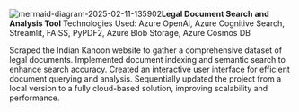 ![mermaid-diagram-2025-02-11-135902](https://github.com/user-attachments/assets/ecae60f5-b356-489a-82dd-040a6e8061bc)<b>Legal Document Search and Analysis Tool</b>
Technologies Used: Azure OpenAI, Azure Cognitive Search, Streamlit, FAISS, PyPDF2, Azure Blob Storage, Azure Cosmos DB

Scraped the Indian Kanoon website to gather a comprehensive dataset of legal documents.
Implemented document indexing and semantic search to enhance search accuracy.
Created an interactive user interface for efficient document querying and analysis.
Sequentially updated the project from a local version to a fully cloud-based solution, improving scalability and performance.
